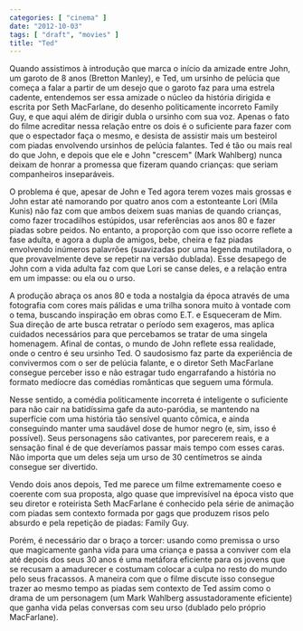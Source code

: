 ```yaml
---
categories: [ "cinema" ]
date: "2012-10-03"
tags: [ "draft", "movies" ]
title: "Ted"
---
```

Quando assistimos à introdução que marca o início da amizade entre
John, um garoto de 8 anos (Bretton Manley), e Ted, um ursinho de pelúcia
que começa a falar a partir de um desejo que o garoto faz para uma
estrela cadente, entendemos ser essa amizade o núcleo da história
dirigida e escrita por Seth MacFarlane, do desenho politicamente
incorreto Family Guy, e que aqui além de dirigir dubla o ursinho com
sua voz. Apenas o fato do filme acreditar nessa relação entre os dois
é o suficiente para fazer com que o espectador faça o mesmo, e desista
de assistir mais um besteirol com piadas envolvendo ursinhos de pelúcia
falantes. Ted é tão ou mais real do que John, e depois que ele e John
"crescem" (Mark Wahlberg) nunca deixam de honrar a promessa que fizeram
quando crianças: que seriam companheiros inseparáveis.

O problema é que, apesar de John e Ted agora terem vozes mais grossas e
John estar até namorando por quatro anos com a estonteante Lori (Mila
Kunis) não faz com que ambos deixem suas manias de quando crianças,
como fazer trocadilhos estúpidos, usar referências aos anos 80 e fazer
piadas sobre peidos. No entanto, a proporção com que isso ocorre reflete
a fase adulta, e agora a dupla de amigos, bebe, cheira e faz piadas
envolvendo inúmeros palavrões (suavizadas por uma legenda mutiladora,
o que provavelmente deve se repetir na versão dublada). Esse desapego
de John com a vida adulta faz com que Lori se canse deles, e a relação
entra em um impasse: ou ela ou o urso.

A produção abraça os anos 80 e toda a nostalgia da época através
de uma fotografia com cores mais pálidas e uma trilha sonora muito à
vontade com o tema, buscando inspiração em obras como E.T. e Esqueceram
de Mim. Sua direção de arte busca retratar o período sem exageros, mas
aplica cuidados necessários para que percebamos se tratar de uma singela
homenagem. Afinal de contas, o mundo de John reflete essa realidade,
onde o centro é seu ursinho Ted. O saudosismo faz parte da experiência
de convivermos com o ser de pelúcia falante, e o diretor Seth MacFarlane
consegue perceber isso e não estragar tudo engarrafando a história no
formato medíocre das comédias românticas que seguem uma fórmula.

Nesse sentido, a comédia politicamente incorreta é inteligente o
suficiente para não cair na batidíssima gafe da auto-paródia, se
mantendo na superfície com uma história tão sensível quanto cômica,
e ainda conseguindo manter uma saudável dose de humor negro (e, sim,
isso é possível). Seus personagens são cativantes, por parecerem
reais, e a sensação final é de que deveríamos passar mais tempo com
esses caras. Não importa que um deles seja um urso de 30 centímetros
se ainda consegue ser divertido.

Vendo dois anos depois, Ted me parece um filme extremamente coeso e
coerente com sua proposta, algo quase que imprevisível na época visto
que seu diretor e roteirista Seth MacFarlane é conhecido pela série de
animação com piadas sem contexto formada por gags que produzem risos
pelo absurdo e pela repetição de piadas: Family Guy.

Porém, é necessário dar o braço a torcer: usando como premissa o urso
que magicamente ganha vida para uma criança e passa a conviver com ela
até depois dos seus 30 anos é uma metáfora eficiente para os jovens
que se recusam a amadurecer e costumam colocar a culpa no resto do mundo
pelo seus fracassos. A maneira com que o filme discute isso consegue
trazer ao mesmo tempo as piadas sem contexto de Ted assim como o drama
de um personagem (um Mark Wahlberg assustadoramente eficiente) que ganha
vida pelas conversas com seu urso (dublado pelo próprio MacFarlane).
